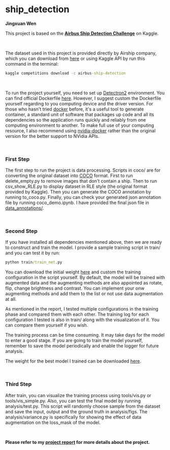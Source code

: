 # ship_detection

**Jingxuan Wen**

This project is based on the [**Airbus Ship Detection Challenge**](https://www.kaggle.com/c/airbus-ship-detection) on Kaggle.

<br/>

The dataset used in this project is provided directly by Airship company, which you can download from [here](https://www.kaggle.com/c/airbus-ship-detection/data) or using Kaggle API by run this command in the terminal:

```cmd
kaggle competitions download -c airbus-ship-detection
```

<br/>

To run the project yourself, you need to set up [Detectron2](https://github.com/facebookresearch/detectron2) environment. You can find official Dockerfile [here](https://github.com/facebookresearch/detectron2/blob/master/docker/Dockerfile). However, I suggest custom the Dockerfile yourself regarding to you computing device and the driver version. For those who hasn't tried [docker](https://www.docker.com/) before, it's a useful tool to generate container, a standard unit of software that packages up code and all its dependencies so the application runs quickly and reliably from one computing environment to another. To make full use of your computing resource, I also recommend using [nvidia-docker](https://github.com/NVIDIA/nvidia-docker) rather than the original version for the better support to NVidia APIs.

<br/>

### First Step

The first step to run the project is data processing. Scripts in coco/ are for converting the original dataset into [COCO](https://cocodataset.org/#home) format. First to run delete_empty.py to remove images that don't contain a ship. Then to run csv_show_RLE.py to display dataset in RLE style (the original format provided by Kaggle). Then you can generate the COCO annotation by running to_coco.py. Finally, you can check your generated json annotation file by running coco_demo.ipynb. I have provided the final json file in [data_annotations/](data_annotations/). 

<br/>

### Second Step

If you have installed all dependencies mentioned above, then we are ready to construct and train the model. I provide a sample training script in train/ and you can test it by run:

```cmd
python train/train_net.py
```

You can download the initial weight [here](https://github.com/facebookresearch/detectron2/blob/master/MODEL_ZOO.md) and custom the training configuration in the script yourself. By default, the model will be trained with augmented data and the augmenting methods are also appointed as rotate, flip, change brightness and contrast. You can implement your onw augmenting methods and add them to the list or not use data augmentation at all.

As mentioned in the report, I tested multiple configurations in the training phase and compared them with each other. The training log for each configuration I tested is also in train/ along with the visualization of it. You can compare them yourself if you wish.

The training process can be time consuming. It may take days for the model to enter a good stage. If you are going to train the model yourself, remember to save the model periodically and enable the logger for future analysis.

The weight for the best model I trained can be downloaded [here](https://uchicagoedu-my.sharepoint.com/:u:/g/personal/jingxuanw_uchicago_edu/ETWpCfU05oNPpFNp2l4JIjYB2gMCphSc4x9NgUr7KoNUDg?e=eHyske).

<br/>

### Third Step

After train, you can visualize the training process using tools/vis.py or tools/vis_simple.py. Also, you can test the final model by running analysis/test.py. This script will randomly choose sample from the dataset and save the input, output and the ground truth in analysis/figs. The analysis/variance.py is specifically for showing the effect of data augmentation on the loss_mask of the model.

<br>

**Please refer to my [project report](https://github.com/Muphys/ship_detection/blob/main/Project_Report.pdf) for more details about the project.**